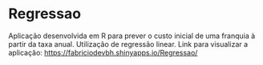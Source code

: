 # Regressao
 Aplicação desenvolvida em R para prever o custo inicial de uma franquia à partir da taxa anual. Utilização de regressão linear.
 Link para visualizar a aplicação: https://fabriciodevbh.shinyapps.io/Regressao/
 
